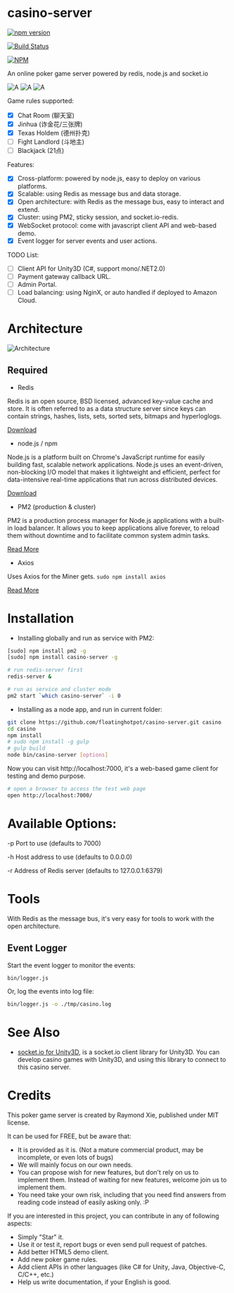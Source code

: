 # casino-server #

[![npm version](https://badge.fury.io/js/casino-server.svg)](http://badge.fury.io/js/casino-server)

[![Build Status](https://travis-ci.org/floatinghotpot/casino-server.svg)](https://travis-ci.org/floatinghotpot/casino-server)

[![NPM](https://nodei.co/npm-dl/casino-server.png?height=3)](https://nodei.co/npm/casino-server/)

An online poker game server powered by redis, node.js and socket.io

![A](https://github.com/floatinghotpot/casino-server/raw/master/wwwsrc/img/4_14.png) ![A](https://github.com/floatinghotpot/casino-server/raw/master/wwwsrc/img/3_14.png)
![A](https://github.com/floatinghotpot/casino-server/raw/master/wwwsrc/img/2_14.png)
  
Game rules supported:
- [x] Chat Room (聊天室)
- [x] Jinhua (诈金花/三张牌)
- [x] Texas Holdem (德州扑克)
- [ ] Fight Landlord (斗地主)
- [ ] Blackjack (21点)

Features: 
- [x] Cross-platform: powered by node.js, easy to deploy on various platforms.
- [x] Scalable: using Redis as message bus and data storage.
- [x] Open architecture: with Redis as the message bus, easy to interact and extend.
- [x] Cluster: using PM2, sticky session, and socket.io-redis.
- [x] WebSocket protocol: come with javascript client API and web-based demo. 
- [x] Event logger for server events and user actions.

TODO List:
- [ ] Client API for Unity3D (C#, support mono/.NET2.0)
- [ ] Payment gateway callback URL.
- [ ] Admin Portal.
- [ ] Load balancing: using NginX, or auto handled if deployed to Amazon Cloud.

# Architecture #

![Architecture](https://github.com/floatinghotpot/casino-server/raw/master/docs/architecture.png)

## Required ##

* Redis

Redis is an open source, BSD licensed, advanced key-value cache and store. It is often referred to as a data structure server since keys can contain strings, hashes, lists, sets, sorted sets, bitmaps and hyperloglogs.

[Download](http://redis.io/download)

* node.js / npm

Node.js is a platform built on Chrome's JavaScript runtime for easily building fast, scalable network applications. Node.js uses an event-driven, non-blocking I/O model that makes it lightweight and efficient, perfect for data-intensive real-time applications that run across distributed devices.

[Download](http://nodejs.org/download)

* PM2 (production & cluster)

PM2 is a production process manager for Node.js applications with a built-in load balancer. It allows you to keep applications alive forever, to reload them without downtime and to facilitate common system admin tasks.

[Read More](https://github.com/Unitech/pm2)

* Axios

Uses Axios for the Miner gets.
`sudo npm install axios`

[Read More](https://flaviocopes.com/axios/)

# Installation #

* Installing globally and run as service with PM2: 

```bash
[sudo] npm install pm2 -g
[sudo] npm install casino-server -g

# run redis-server first
redis-server &

# run as service and cluster mode
pm2 start `which casino-server` -i 0
```

* Installing as a node app, and run in current folder:

```bash
git clone https://github.com/floatinghotpot/casino-server.git casino
cd casino
npm install
# sudo npm install -g gulp
# gulp build
node bin/casino-server [options]
```

Now you can visit http://localhost:7000, it's a web-based game client for testing and demo purpose.

```bash
# open a browser to access the test web page
open http://localhost:7000/
```

# Available Options: #

-p Port to use (defaults to 7000)

-h Host address to use (defaults to 0.0.0.0)

-r Address of Redis server (defaults to 127.0.0.1:6379)

# Tools #

With Redis as the message bus, it's very easy for tools to work with the open architecture.

## Event Logger ##

Start the event logger to monitor the events:

```bash
bin/logger.js
```

Or, log the events into log file:

```bash
bin/logger.js -o ./tmp/casino.log
```
# See Also

* [socket.io for Unity3D](https://github.com/floatinghotpot/socket.io-unity), is a socket.io client library for Unity3D. You can develop casino games with Unity3D, and using this library to connect to this casino server.

# Credits #

This poker game server is created by Raymond Xie, published under MIT license.

It can be used for FREE, but be aware that:

* It is provided as it is. (Not a mature commercial product, may be incomplete, or even lots of bugs)
* We will mainly focus on our own needs. 
* You can propose wish for new features, but don't rely on us to implement them. Instead of waiting for new features, welcome join us to implement them.
* You need take your own risk, including that you need find answers from reading code instead of easily asking only. :P

If you are interested in this project, you can contribute in any of following aspects:

* Simply "Star" it.
* Use it or test it, report bugs or even send pull request of patches.
* Add better HTML5 demo client.
* Add new poker game rules.
* Add client APIs in other languages (like C# for Unity, Java, Objective-C, C/C++, etc.)
* Help us write documentation, if your English is good.

